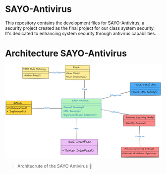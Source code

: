 # SAYO-Antivirus

This repository contains the development files for SAYO-Antivirus, a security project created as the final project for our class system security. It's dedicated to enhancing system security through antivirus capabilities.

# Architecture SAYO-Antivirus

<p align="center">
<img src="/images/Architecture-SAYO.png" alt="Img-Architecture">

> Architecrute of the SAYO Antivirus 🔐

</p>
